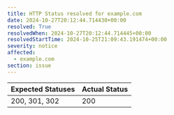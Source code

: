 ```yaml
---
title: HTTP Status resolved for example.com
date: 2024-10-27T20:12:44.714430+00:00
resolved: True
resolvedWhen: 2024-10-27T20:12:44.714445+00:00
resolvedStartTime: 2024-10-25T21:09:43.191474+00:00
severity: notice
affected:
  - example.com
section: issue
---
```


| Expected Statuses | Actual Status  |
|-------------------|----------------|
| 200, 301, 302 | 200 |
